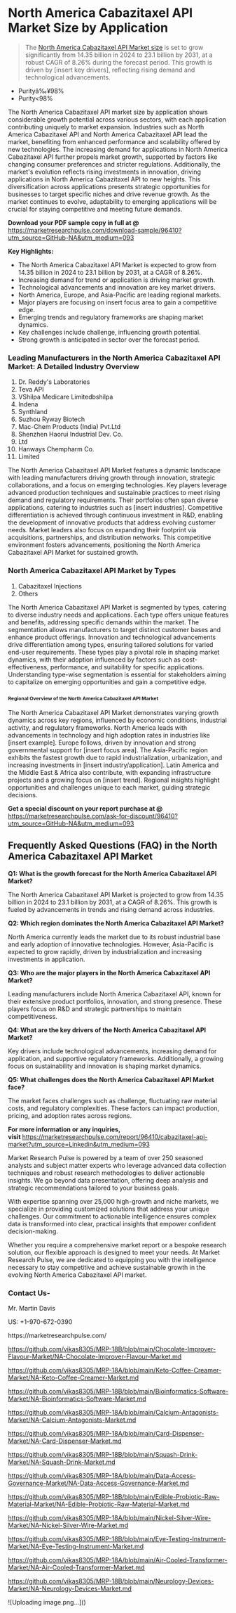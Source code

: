 <h1>North America Cabazitaxel API Market&nbsp;Size by Application</h1><blockquote><p>The <a href="https://marketresearchpulse.com/download-sample/96410?utm_source=GitHub-NA&amp;utm_medium=093">North America Cabazitaxel API Market size</a> is set to grow significantly from 14.35 billion in 2024 to 23.1 billion by 2031, at a robust CAGR of 8.26% during the forecast period. This growth is driven by [insert key drivers], reflecting rising demand and technological advancements.</p></blockquote><ul><li>Purityâ‰¥98%<li> Purity<98%</li></ul><p>The North America Cabazitaxel API market size by application shows considerable growth potential across various sectors, with each application contributing uniquely to market expansion. Industries such as North America Cabazitaxel API and North America Cabazitaxel API lead the market, benefiting from enhanced performance and scalability offered by new technologies. The increasing demand for applications in North America Cabazitaxel API further propels market growth, supported by factors like changing consumer preferences and stricter regulations. Additionally, the market's evolution reflects rising investments in innovation, driving applications in North America Cabazitaxel API to new heights. This diversification across applications presents strategic opportunities for businesses to target specific niches and drive revenue growth. As the market continues to evolve, adaptability to emerging applications will be crucial for staying competitive and meeting future demands.</p><p><strong>Download your PDF sample copy in full at @ </strong><a href="https://marketresearchpulse.com/download-sample/96410?utm_source=GitHub-NA&amp;utm_medium=093">https://marketresearchpulse.com/download-sample/96410?utm_source=GitHub-NA&amp;utm_medium=093</a></p><p><strong>Key Highlights: </strong></p><ul><li>The North America Cabazitaxel API Market is expected to grow from 14.35 billion in 2024 to 23.1 billion by 2031, at a CAGR of 8.26%.</li><li>Increasing demand for trend or application is driving market growth.</li><li>Technological advancements and innovation are key market drivers.</li><li>North America, Europe, and Asia-Pacific are leading regional markets.</li><li>Major players are focusing on insert focus area to gain a competitive edge.</li><li>Emerging trends and regulatory frameworks are shaping market dynamics.</li><li>Key challenges include challenge, influencing growth potential.</li><li>Strong growth is anticipated in sector over the forecast period.</li></ul><h3>Leading Manufacturers in the North America Cabazitaxel API Market: A Detailed Industry Overview</h3><ol><li>Dr. Reddy's Laboratories</li><li>Teva API</li><li>VShilpa Medicare Limitedbshilpa</li><li>Indena</li><li>Synthland</li><li>Suzhou Ryway Biotech</li><li>Mac-Chem Products (India) Pvt.Ltd</li><li>Shenzhen Haorui Industrial Dev. Co.</li><li>Ltd</li><li>Hanways Chempharm Co.</li><li>Limited</li></ol><div class="flex max-w-full flex-col flex-grow"><div class="min-h-8 text-message flex w-full flex-col items-end gap-2 whitespace-normal break-words [.text-message+&amp;]:mt-5" dir="auto" data-message-author-role="assistant" data-message-id="fd8432e4-4910-450d-b182-61b7bfb0a01f" data-message-model-slug="gpt-4o"><div class="flex w-full flex-col gap-1 empty:hidden first:pt-[3px]"><div class="markdown prose w-full break-words dark:prose-invert light"><p>The North America Cabazitaxel API Market features a dynamic landscape with leading manufacturers driving growth through innovation, strategic collaborations, and a focus on emerging technologies. Key players leverage advanced production techniques and sustainable practices to meet rising demand and regulatory requirements. Their portfolios often span diverse applications, catering to industries such as [insert industries]. Competitive differentiation is achieved through continuous investment in R&amp;D, enabling the development of innovative products that address evolving customer needs. Market leaders also focus on expanding their footprint via acquisitions, partnerships, and distribution networks. This competitive environment fosters advancements, positioning the North America Cabazitaxel API Market for sustained growth.</p></div></div></div></div><h3>North America Cabazitaxel API Market by Types</h3><ol><li>Cabazitaxel Injections<li> Others</li></ol><div class="flex max-w-full flex-col flex-grow"><div class="min-h-8 text-message flex w-full flex-col items-end gap-2 whitespace-normal break-words [.text-message+&amp;]:mt-5" dir="auto" data-message-author-role="assistant" data-message-id="084470be-0bb7-4664-bddf-5156b4f41249" data-message-model-slug="gpt-4o-mini"><div class="flex w-full flex-col gap-1 empty:hidden first:pt-[3px]"><div class="markdown prose w-full break-words dark:prose-invert light"><p>The North America Cabazitaxel API Market is segmented by types, catering to diverse industry needs and applications. Each type offers unique features and benefits, addressing specific demands within the market. The segmentation allows manufacturers to target distinct customer bases and enhance product offerings. Innovation and technological advancements drive differentiation among types, ensuring tailored solutions for varied end-user requirements. These types play a pivotal role in shaping market dynamics, with their adoption influenced by factors such as cost-effectiveness, performance, and suitability for specific applications. Understanding type-wise segmentation is essential for stakeholders aiming to capitalize on emerging opportunities and gain a competitive edge.</p></div></div></div></div><h3><span style="font-size: 11px;">Regional Overview of the North America Cabazitaxel API Market</span></h3><div class="flex max-w-full flex-col flex-grow"><div class="min-h-8 text-message flex w-full flex-col items-end gap-2 whitespace-normal break-words [.text-message+&amp;]:mt-5" dir="auto" data-message-author-role="assistant" data-message-id="e9038762-ce64-4e30-91c9-9bd413514231" data-message-model-slug="gpt-4o-mini"><div class="flex w-full flex-col gap-1 empty:hidden first:pt-[3px]"><div class="markdown prose w-full break-words dark:prose-invert light"><p>The North America Cabazitaxel API Market demonstrates varying growth dynamics across key regions, influenced by economic conditions, industrial activity, and regulatory frameworks. North America leads with advancements in technology and high adoption rates in industries like [insert example]. Europe follows, driven by innovation and strong governmental support for [insert focus area]. The Asia-Pacific region exhibits the fastest growth due to rapid industrialization, urbanization, and increasing investments in [insert industry/application]. Latin America and the Middle East &amp; Africa also contribute, with expanding infrastructure projects and a growing focus on [insert trend]. Regional insights highlight opportunities and challenges unique to each market, guiding strategic decisions.</p></div></div></div></div><p><strong>Get a special discount on your report purchase at @ </strong><a href="https://marketresearchpulse.com/ask-for-discount/96410?utm_source=GitHub-NA&amp;utm_medium=093">https://marketresearchpulse.com/ask-for-discount/96410?utm_source=GitHub-NA&amp;utm_medium=093</a></p><h2>Frequently Asked Questions (FAQ) in the North America Cabazitaxel API Market</h2><p><strong>Q1: What is the growth forecast for the North America Cabazitaxel API Market?</strong></p><p>The North America Cabazitaxel API Market is projected to grow from 14.35 billion in 2024 to 23.1 billion by 2031, at a CAGR of 8.26%. This growth is fueled by advancements in trends and rising demand across industries.</p><p><strong>Q2: Which region dominates the North America Cabazitaxel API Market?</strong></p><p>North America currently leads the market due to its robust industrial base and early adoption of innovative technologies. However, Asia-Pacific is expected to grow rapidly, driven by industrialization and increasing investments in application.</p><p><strong>Q3: Who are the major players in the North America Cabazitaxel API Market?</strong></p><p>Leading manufacturers include North America Cabazitaxel API, known for their extensive product portfolios, innovation, and strong presence. These players focus on R&amp;D and strategic partnerships to maintain competitiveness.</p><p><strong>Q4: What are the key drivers of the North America Cabazitaxel API Market?</strong></p><p>Key drivers include technological advancements, increasing demand for application, and supportive regulatory frameworks. Additionally, a growing focus on sustainability and innovation is shaping market dynamics.</p><p><strong>Q5: What challenges does the North America Cabazitaxel API Market face?</strong></p><p>The market faces challenges such as challenge, fluctuating raw material costs, and regulatory complexities. These factors can impact production, pricing, and adoption rates across regions.</p><p><strong>For more information or any inquiries, visit&nbsp;</strong><a href="https://marketresearchpulse.com/report/96410/cabazitaxel-api-market?utm_source=Linkedin&utm_medium=093">https://marketresearchpulse.com/report/96410/cabazitaxel-api-market?utm_source=Linkedin&utm_medium=093</a></p><p>Market Research Pulse is powered by a team of over 250 seasoned analysts and subject matter experts who leverage advanced data collection techniques and robust research methodologies to deliver actionable insights. We go beyond data presentation, offering deep analysis and strategic recommendations tailored to your business goals.</p><p>With expertise spanning over 25,000 high-growth and niche markets, we specialize in providing customized solutions that address your unique challenges. Our commitment to actionable intelligence ensures complex data is transformed into clear, practical insights that empower confident decision-making.</p><p>Whether you require a comprehensive market report or a bespoke research solution, our flexible approach is designed to meet your needs. At Market Research Pulse, we are dedicated to equipping you with the intelligence necessary to stay competitive and achieve sustainable growth in the evolving North America Cabazitaxel API market.</p><h3><strong>Contact Us-</strong></h3><p>Mr. Martin Davis</p><p>US: +1-970-672-0390</p><p>https://marketresearchpulse.com/</p><p><a href="https://github.com/vikas8305/MRP-18B/blob/main/Chocolate-Improver-Flavour-Market/NA-Chocolate-Improver-Flavour-Market.md">https://github.com/vikas8305/MRP-18B/blob/main/Chocolate-Improver-Flavour-Market/NA-Chocolate-Improver-Flavour-Market.md</a></p><p><a href="https://github.com/vikas8305/MRP-18A/blob/main/Keto-Coffee-Creamer-Market/NA-Keto-Coffee-Creamer-Market.md">https://github.com/vikas8305/MRP-18A/blob/main/Keto-Coffee-Creamer-Market/NA-Keto-Coffee-Creamer-Market.md</a></p><p><a href="https://github.com/vikas8305/MRP-18B/blob/main/Bioinformatics-Software-Market/NA-Bioinformatics-Software-Market.md">https://github.com/vikas8305/MRP-18B/blob/main/Bioinformatics-Software-Market/NA-Bioinformatics-Software-Market.md</a></p><p><a href="https://github.com/vikas8305/MRP-18A/blob/main/Calcium-Antagonists-Market/NA-Calcium-Antagonists-Market.md">https://github.com/vikas8305/MRP-18A/blob/main/Calcium-Antagonists-Market/NA-Calcium-Antagonists-Market.md</a></p><p><a href="https://github.com/vikas8305/MRP-18A/blob/main/Card-Dispenser-Market/NA-Card-Dispenser-Market.md">https://github.com/vikas8305/MRP-18A/blob/main/Card-Dispenser-Market/NA-Card-Dispenser-Market.md</a></p><p><a href="https://github.com/vikas8305/MRP-18B/blob/main/Squash-Drink-Market/NA-Squash-Drink-Market.md">https://github.com/vikas8305/MRP-18B/blob/main/Squash-Drink-Market/NA-Squash-Drink-Market.md</a></p><p><a href="https://github.com/vikas8305/MRP-18A/blob/main/Data-Access-Governance-Market/NA-Data-Access-Governance-Market.md">https://github.com/vikas8305/MRP-18A/blob/main/Data-Access-Governance-Market/NA-Data-Access-Governance-Market.md</a></p><p><a href="https://github.com/vikas8305/MRP-18B/blob/main/Edible-Probiotic-Raw-Material-Market/NA-Edible-Probiotic-Raw-Material-Market.md">https://github.com/vikas8305/MRP-18B/blob/main/Edible-Probiotic-Raw-Material-Market/NA-Edible-Probiotic-Raw-Material-Market.md</a></p><p><a href="https://github.com/vikas8305/MRP-18A/blob/main/Nickel-Silver-Wire-Market/NA-Nickel-Silver-Wire-Market.md">https://github.com/vikas8305/MRP-18A/blob/main/Nickel-Silver-Wire-Market/NA-Nickel-Silver-Wire-Market.md</a></p><p><a href="https://github.com/vikas8305/MRP-18B/blob/main/Eye-Testing-Instrument-Market/NA-Eye-Testing-Instrument-Market.md">https://github.com/vikas8305/MRP-18B/blob/main/Eye-Testing-Instrument-Market/NA-Eye-Testing-Instrument-Market.md</a></p><p><a href="https://github.com/vikas8305/MRP-18A/blob/main/Air-Cooled-Transformer-Market/NA-Air-Cooled-Transformer-Market.md">https://github.com/vikas8305/MRP-18A/blob/main/Air-Cooled-Transformer-Market/NA-Air-Cooled-Transformer-Market.md</a></p><p><a href="https://github.com/vikas8305/MRP-18B/blob/main/Neurology-Devices-Market/NA-Neurology-Devices-Market.md">https://github.com/vikas8305/MRP-18B/blob/main/Neurology-Devices-Market/NA-Neurology-Devices-Market.md</a></p>
![Uploading image.png…]()
